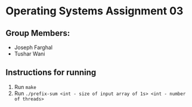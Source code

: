 # Operating Systems Assignment 03

## Group Members:
  - Joseph Farghal
  - Tushar Wani

## Instructions for running
1. Run ```make```
2. Run ```./prefix-sum <int - size of input array of 1s> <int - number of threads>```
